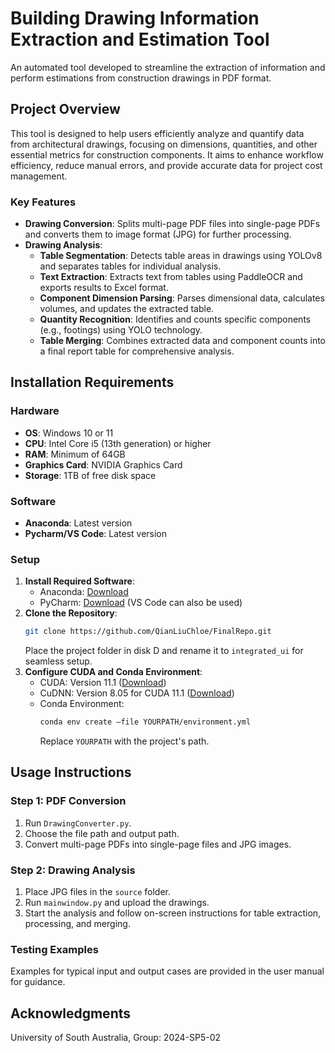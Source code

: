 
# Building Drawing Information Extraction and Estimation Tool

An automated tool developed to streamline the extraction of information and perform estimations from construction drawings in PDF format.

## Project Overview

This tool is designed to help users efficiently analyze and quantify data from architectural drawings, focusing on dimensions, quantities, and other essential metrics for construction components. It aims to enhance workflow efficiency, reduce manual errors, and provide accurate data for project cost management.

### Key Features
- **Drawing Conversion**: Splits multi-page PDF files into single-page PDFs and converts them to image format (JPG) for further processing.
- **Drawing Analysis**:
  - **Table Segmentation**: Detects table areas in drawings using YOLOv8 and separates tables for individual analysis.
  - **Text Extraction**: Extracts text from tables using PaddleOCR and exports results to Excel format.
  - **Component Dimension Parsing**: Parses dimensional data, calculates volumes, and updates the extracted table.
  - **Quantity Recognition**: Identifies and counts specific components (e.g., footings) using YOLO technology.
  - **Table Merging**: Combines extracted data and component counts into a final report table for comprehensive analysis.

## Installation Requirements

### Hardware
- **OS**: Windows 10 or 11
- **CPU**: Intel Core i5 (13th generation) or higher
- **RAM**: Minimum of 64GB
- **Graphics Card**: NVIDIA Graphics Card
- **Storage**: 1TB of free disk space

### Software
- **Anaconda**: Latest version
- **Pycharm/VS Code**: Latest version

### Setup
1. **Install Required Software**:
   - Anaconda: [Download](https://www.anaconda.com/download/success)
   - PyCharm: [Download](https://www.jetbrains.com/pycharm/download/?section=windows) (VS Code can also be used)
2. **Clone the Repository**:
   ```bash
   git clone https://github.com/QianLiuChloe/FinalRepo.git
   ```
   Place the project folder in disk D and rename it to `integrated_ui` for seamless setup.
3. **Configure CUDA and Conda Environment**:
   - CUDA: Version 11.1 ([Download](https://developer.nvidia.com/cuda-11.1.0-download-archive))
   - CuDNN: Version 8.05 for CUDA 11.1 ([Download](https://developer.nvidia.com/rdp/cudnn-archive))
   - Conda Environment:
     ```bash
     conda env create –file YOURPATH/environment.yml
     ```
     Replace `YOURPATH` with the project's path.

## Usage Instructions

### Step 1: PDF Conversion
1. Run `DrawingConverter.py`.
2. Choose the file path and output path.
3. Convert multi-page PDFs into single-page files and JPG images.

### Step 2: Drawing Analysis
1. Place JPG files in the `source` folder.
2. Run `mainwindow.py` and upload the drawings.
3. Start the analysis and follow on-screen instructions for table extraction, processing, and merging.

### Testing Examples
Examples for typical input and output cases are provided in the user manual for guidance.


## Acknowledgments
University of South Australia, Group: 2024-SP5-02
